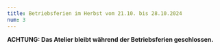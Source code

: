 ```yaml
---
title: Betriebsferien im Herbst vom 21.10. bis 28.10.2024
num: 3
---
```


__ACHTUNG: Das Atelier bleibt während der Betriebsferien geschlossen.__
